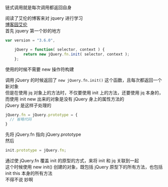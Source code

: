 链式调用就是每次调用都返回自身  

阅读了艾伦的博客来对 jquery 进行学习  
[博客园艾伦](https://www.cnblogs.com/aaronjs/p/3279314.html)  
首先 jquery 第一个妙的地方  

```js
var version = "3.6.0",

	jQuery = function( selector, context ) {
		return new jQuery.fn.init( selector, context );
	};
```
使用的时候不需要 new 操作符构建  
 
调用 jQuery 的时候返回了 `new jQuery.fn.init()` 这个函数，且每次都返回一个新对象   
但是在使用 jq 对象上的方法时，不仅要使用 init 上的方法，还要使用 jq 本身的，而使用 init new 出来的对象是没有 jQuery 身上的属性方法的   
jQuery 是这样子处理的

```js
jQuery.fn = jQuery.prototype = {
  // 省略代码
}

```
先将 jQuery.fn 指向 jQuery.prototype  
然后   
```js
init.prototype = jQuery.fn;
```
通过使 jQuery.fn 覆盖 init 的原型的方式，来将 init 和 jq 关联到一起   
这个时候使用 new init() 创建的对象，既包括 jQuery 原型下的所有方法，也包括 init this 本身的所有方法  
不得不说 妙啊

